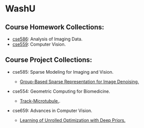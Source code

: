 # WashU

## Course Homework Collections:
- [cse586](https://github.com/wjgancn/WashU/tree/master/cse586): Analysis of Imaging Data.
- [cse559](https://github.com/wjgancn/WashU/tree/master/cse559): Computer Vision.

## Course Project Collections:
- cse585: Sparse Modeling for Imaging and Vision.
    - [Group-Based Sparse Representation for Image Denoising.](https://github.com/wjgancn/WashU/tree/master/cse585)

- cse554: Geometric Computing for Biomedicine.
    - [Track-Microtubule.](https://github.com/wjgancn/WashU/tree/master/cse554).

- cse659: Advances in Computer Vision.
    - [Learning of Unrolled Optimization with Deep Priors.](https://github.com/wjgancn/WashU/tree/master/cse659/proj1)
